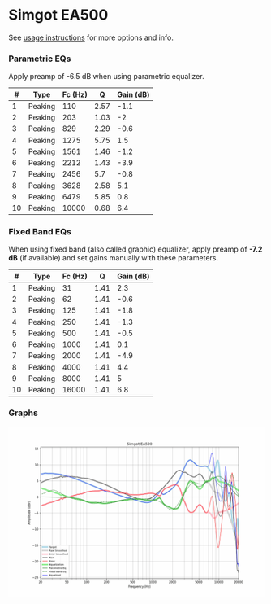 # Simgot EA500
See [usage instructions](https://github.com/jaakkopasanen/AutoEq#usage) for more options and info.

### Parametric EQs
Apply preamp of -6.5 dB when using parametric equalizer.

|   # | Type    |   Fc (Hz) |    Q |   Gain (dB) |
|-----|---------|-----------|------|-------------|
|   1 | Peaking |       110 | 2.57 |        -1.1 |
|   2 | Peaking |       203 | 1.03 |        -2   |
|   3 | Peaking |       829 | 2.29 |        -0.6 |
|   4 | Peaking |      1275 | 5.75 |         1.5 |
|   5 | Peaking |      1561 | 1.46 |        -1.2 |
|   6 | Peaking |      2212 | 1.43 |        -3.9 |
|   7 | Peaking |      2456 | 5.7  |        -0.8 |
|   8 | Peaking |      3628 | 2.58 |         5.1 |
|   9 | Peaking |      6479 | 5.85 |         0.8 |
|  10 | Peaking |     10000 | 0.68 |         6.4 |

### Fixed Band EQs
When using fixed band (also called graphic) equalizer, apply preamp of **-7.2 dB** (if available) and set gains manually with these parameters.

|   # | Type    |   Fc (Hz) |    Q |   Gain (dB) |
|-----|---------|-----------|------|-------------|
|   1 | Peaking |        31 | 1.41 |         2.3 |
|   2 | Peaking |        62 | 1.41 |        -0.6 |
|   3 | Peaking |       125 | 1.41 |        -1.8 |
|   4 | Peaking |       250 | 1.41 |        -1.3 |
|   5 | Peaking |       500 | 1.41 |        -0.5 |
|   6 | Peaking |      1000 | 1.41 |         0.1 |
|   7 | Peaking |      2000 | 1.41 |        -4.9 |
|   8 | Peaking |      4000 | 1.41 |         4.4 |
|   9 | Peaking |      8000 | 1.41 |         5   |
|  10 | Peaking |     16000 | 1.41 |         6.8 |

### Graphs
![](./Simgot%20EA500.png)
